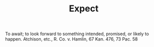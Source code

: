 ---
title: Expect
letter: E
permalink: "/definitions/bld-expect.html"
body: To await; to look forward to something intended, promised, or likely to happen.
  Atchison, etc., R. Co. v. Hamlin, 67 Kan. 476, 73 Pac. 58
published_at: '2018-07-07'
source: Black's Law Dictionary 2nd Ed (1910)
layout: post
---